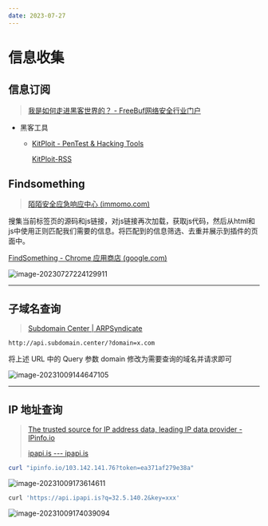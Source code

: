 ```yaml
---
date: 2023-07-27
---
```


# 信息收集

## 信息订阅

> [我是如何走进黑客世界的？ - FreeBuf网络安全行业门户](https://www.freebuf.com/articles/neopoints/190895.html)

- 黑客工具

  - [KitPloit - PenTest & Hacking Tools](https://www.kitploit.com/)

    [KitPloit-RSS](https://feeds.feedburner.com/PentestTools)

## Findsomething

> [陌陌安全应急响应中心 (immomo.com)](https://security.immomo.com/blog/145)

搜集当前标签页的源码和js链接，对js链接再次加载，获取js代码，然后从html和js中使用正则匹配我们需要的信息。将匹配到的信息筛选、去重并展示到插件的页面中。

[FindSomething - Chrome 应用商店 (google.com)](https://chrome.google.com/webstore/detail/findsomething/kfhniponecokdefffkpagipffdefeldb)

![image-20230727224129911](http://cdn.ayusummer233.top/DailyNotes/202307272241749.png)

---

## 子域名查询

> [Subdomain Center | ARPSyndicate](https://www.subdomain.center/)

```http
http://api.subdomain.center/?domain=x.com
```

将上述 URL 中的 Query 参数 domain 修改为需要查询的域名并请求即可

![image-20231009144647105](http://cdn.ayusummer233.top/DailyNotes/202310091446212.png)

---

## IP 地址查询

> [The trusted source for IP address data, leading IP data provider - IPinfo.io](https://ipinfo.io/)
>
> [ipapi.is --- ipapi.is](https://ipapi.is/)

```powershell
curl "ipinfo.io/103.142.141.76?token=ea371af279e38a"
```

![image-20231009173614611](http://cdn.ayusummer233.top/DailyNotes/202310091736872.png)

```bash
curl 'https://api.ipapi.is?q=32.5.140.2&key=xxx'
```

![image-20231009174039094](http://cdn.ayusummer233.top/DailyNotes/202310091740160.png)

